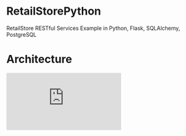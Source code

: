 # RetailStorePython
 RetailStore RESTful Services Example in Python, Flask, SQLAlchemy, PostgreSQL
 # Architecture
![Architecture Overview](https://github.com/Abh4git/RetailStorePython/blob/main/docs/Retail_Store_Online_Demo.pdf)